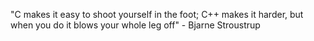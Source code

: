 "C makes it easy to shoot yourself in the foot; C++ makes it harder, but when you do it blows your whole leg off" - Bjarne Stroustrup
